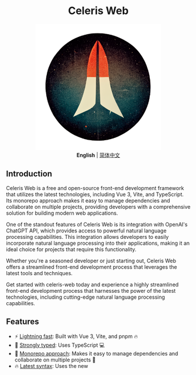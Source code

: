 <div align='center'>
<h1>Celeris Web</h1>
<img src='docs/README.assets/logo.webp' alt='celeris-web - free and open-source front-end development framework' width='344'/>
</div>

<div align='center'>
<b>English</b> | <a href="README.zh-CN.md">简体中文</a>
</div>

## Introduction

Celeris Web is a free and open-source front-end development framework that utilizes the latest technologies, including Vue 3, Vite, and TypeScript. Its monorepo approach makes it easy to manage dependencies and collaborate on multiple projects, providing developers with a comprehensive solution for building modern web applications.

One of the standout features of Celeris Web is its integration with OpenAI's ChatGPT API, which provides access to powerful natural language processing capabilities. This integration allows developers to easily incorporate natural language processing into their applications, making it an ideal choice for projects that require this functionality.

Whether you're a seasoned developer or just starting out, Celeris Web offers a streamlined front-end development process that leverages the latest tools and techniques.

Get started with celeris-web today and experience a highly streamlined front-end development process that harnesses the power of the latest technologies, including cutting-edge natural language processing capabilities.

## Features

- ⚡ [Lightning fast](https://github.com/kirklin/celeris-web#readme): Built with Vue 3, Vite, and pnpm 🔥
- 💪 [Strongly typed](https://www.typescriptlang.org/): Uses TypeScript 💻
- 📂 [Monorepo approach](https://en.wikipedia.org/wiki/Monorepo): Makes it easy to manage dependencies and collaborate on multiple projects 🤝
- 🔥 [Latest syntax](https://github.com/vuejs/rfcs/pull/227): Uses the new <script setup> syntax 🆕
- 📦 [Components auto importing](https://github.com/kirklin/celeris-web/blob/master/packages/node/vite/src/plugins/unpluginVueComponets.ts): Automatically imports components 🚚
- 📥 [APIs auto importing](https://github.com/kirklin/celeris-web/blob/master/packages/node/vite/src/plugins/unpluginAutoImport.ts): Uses unplugin-auto-import to directly import Composition API and others 📨
- 💡 [Official router](https://router.vuejs.org/): Uses Vue Router v4 🛣️
- 🎉 [Loading feedback](https://github.com/rstacruz/nprogress): Uses NProgress to provide page loading progress feedback 🔄
- 🍍 [State management](https://pinia.esm.dev/): Uses Pinia for state management 🗃️
- 📜 [Chinese font preset](https://github.com/kirklin/unocss-preset-chinese): Includes a preset for Chinese fonts 🇨🇳
- 🌍 [I18n ready](https://github.com/kirklin/celeris-web/tree/master/packages/web/locale): Ready for internationalization with locales 🌎
- ☁️ [Netlify ready](https://www.netlify.com/): Zero-config deployment on Netlify ☁️
- 🤖 Integration with [OpenAI's ChatGPT API](https://openai.com/): for natural language processing 🤖

### Coding Style

- [@kirklin/eslint-config](https://github.com/kirklin/eslint-config)

### Recommended IDE Setup

- 🌪️ [WebStorm](https://www.jetbrains.com/webstorm/)
- 💻 [VSCode](https://code.visualstudio.com/)
- 💡 [Volar](https://marketplace.visualstudio.com/items?itemName=johnsoncodehk.volar)

### [packages](packages) dependency relationship

```mermaid
 graph TD
   admin{admin}
   admin --> admin-api
   admin --> ai-core
   admin --> assets
   admin --> ca-components
   admin --> components
   admin --> constants
   admin --> directives
   admin --> hooks
   admin --> locale
   admin --> request
   admin --> styles
   admin --> types
   admin --> utils
   assets
   components
   components --> assets
   components --> ca-components
   components --> constants
   components --> styles
   components --> types
   components --> utils
   ca-components
   ca-components --> constants
   ca-components --> utils
   directives
   directives --> utils
   hooks
   hooks --> types
   locale
   locale --> constants
   locale --> types
   locale --> utils
   request
   request --> constants
   request --> locale
   request --> types
   request --> utils
   types
   types --> constants
   utils
   utils --> types
   admin-api
   admin-api --> constants
   admin-api --> types
   ai-core
   ai-core --> constants
   ai-core --> types

```

To update the diagram above edit the README file and open a new PR with the changes.

## Bilingual Comments in Code

In the design of Celeris Web, we emphasize the readability and learnability of the code. To achieve this, each function is equipped with bilingual comments in both Chinese and English, ensuring that developers, regardless of their native language, can easily understand and learn from the code.

**Why Choose Bilingual Comments?**

1. **Global Collaboration:** In multicultural teams, bilingual comments foster better communication and collaboration, ensuring that team members can accurately comprehend the functionality and implementation of the code.

2. **Convenient Learning:** For beginners, bilingual comments provide a more user-friendly learning environment, aiding them in quickly grasping the logic and structure of the code.

3. **Developer-Friendly:** We are committed to creating a developer-friendly environment, and bilingual comments are a crucial measure we've taken to achieve this goal.

**Example:**

```typescript
/**
 * 打开一个新的浏览器窗口
 * Open a new browser window
 *
 * @param {string} url - 要在新窗口中打开的 URL
 * The URL to open in the new window
 *
 * @param {object} options - 打开窗口的选项
 * Options for opening the window
 * @param {string} options.target - 新窗口的名称或特殊选项，默认为 "_blank"
 * @param {string} options.features - 新窗口的特性（大小，位置等），默认为 "noopener=yes,noreferrer=yes"
 */
export function openWindow(url: string, { target = "_blank", features = "noopener=yes,noreferrer=yes" }: {
  target?: "_blank" | "_self" | "_parent" | "_top"; // 新窗口的名称或特殊选项，默认为 "_blank"
  features?: string; // 新窗口的特性（大小，位置等），默认为 "noopener=yes,noreferrer=yes"
} = {}) {
  window.open(url, target, features);
}
```

Through these bilingual comments, we aim to provide developers with a more enjoyable and efficient coding experience, making Celeris Web a frontend template that is truly easy to pick up and dive into.

## Benefits of Monorepo Design

**1. Easier Dependency Management:** Monorepo centralizes the management of dependencies for all projects, avoiding version conflicts between different projects and making overall dependency management clearer and simpler.

**2. Code Sharing and Reusability:** Different projects can easily share and reuse code, reducing the workload of redundant development. This is highly beneficial for maintaining code consistency and improving development efficiency.

**3. Unified Build and Deployment:** Monorepo simplifies the entire development process through a unified build and deployment workflow, reducing the complexity of configuration and management and enhancing collaboration efficiency within the development team.

**4. Unified Version Control:** With all projects in the same version control repository, version management becomes more consistent and controllable. This helps the team better track and handle version-related issues. The Monorepo design positions Celeris Web not only as an admin system template but also as a frontend web template for rapidly developing C-end products. With Celeris Web, the journey of frontend development becomes even more relaxed and enjoyable! 🚀

## Design Philosophy: Breaking the Limits of Admin Management, Focusing on C-End User Experience

In the market, most frontend templates primarily cater to the needs of B-end users, providing powerful features and flexible interfaces for enterprise management systems (Admin). However, few templates consider the characteristics of C-end products in their design, and this is where Celeris Web innovates.

**Breaking the Limits of Admin Management:**

Traditional Admin management systems prioritize data display and business management, while C-end products emphasize user experience and visual appeal. Recognizing C-end users' demands for aesthetically pleasing interfaces and smooth interactions, Celeris Web not only offers robust backend management features but also focuses on elevating the frontend interface to a higher level of user satisfaction.

**Focusing on C-End User Experience:**

Celeris Web is not just a template for admin systems; it's a frontend web template that prioritizes the user experience for C-end products. We aim to break free from the constraints of traditional Admin systems by introducing innovative design principles, ensuring that C-end products presented on the frontend deliver an outstanding user experience.

**Highlighted Features:**

- **Stylish and Aesthetic UI Design:** We prioritize visual aesthetics, utilizing modern design languages to make Celeris Web's UI not just a compilation of features but a visual feast that captivates C-end users.
- **User-Friendly Interaction Experience:** Considering the habits and needs of C-end users, Celeris Web emphasizes interactive design. Through smooth animation effects and intuitive operations, users can experience unprecedented pleasure and convenience.
- **Customizable Themes for Personalization:** Recognizing the diversity of C-end products, we provide a rich set of theme customization options, allowing each C-end project to have a unique appearance that perfectly aligns with personalized requirements.

With this unique design philosophy, Celeris Web strives to explore new possibilities in frontend development, injecting more vitality and creativity into C-end products. We believe that such innovation will garner widespread user recognition and contribute to higher product value. In the world of Celeris Web, frontend development transcends the confines of Admin systems, incorporating more exciting elements related to user experience.

## Future Development Roadmap: Targeting AIGC, Leading the Transformation of Internet Products

With the rise of Artificial Intelligence and Graph Computing (AIGC) technologies, we have decided to shift the focus of Celeris Web's development towards driving the research and implementation of AIGC-related products. This strategic decision aims to align with the wave of transformation in internet products, paving the way for new possibilities in future technological innovation.

**AIGC Technology Leading the Transformation:**

The emergence of AIGC signifies a technological revolution in the internet industry, bringing about more intelligent and interactive experiences for products. Celeris Web will actively respond to this transformation, committed to providing developers with superior tools to facilitate the creation of forward-looking AIGC applications.

**Development Focus on Templates:**

In the later stages of development, Celeris Web will pay increased attention to the research and development needs of AIGC-related products. We will introduce more functional modules tailored for artificial intelligence, enabling developers to build exceptional AIGC applications more conveniently and efficiently.

**Emphasis on Product Implementation:**

In addition to technical research and development, we will strengthen support for the implementation of AIGC products. By providing comprehensive documentation, examples, and customized services, Celeris Web aims to assist developers in seamlessly integrating AIGC technology into their actual projects, achieving an organic fusion of technological innovation and business application.

**Open Collaborative Ecosystem:**

To promote the wider application of AIGC technology, Celeris Web will actively build an open collaborative ecosystem. Collaborating closely with outstanding AIGC technology providers and developer communities, we aim to collectively drive the development of AIGC technology, contributing to the flourishing ecosystem of internet products.

The future development of Celeris Web will revolve around AIGC, and we look forward to exploring, innovating, and leading the future of internet products together with developers. Through continuous efforts and innovation, Celeris Web will become a leader in the AIGC field, empowering developers to create more intelligent and engaging internet products.

## Try it now!

### GitHub Template

[Create a repo from this template on GitHub](https://github.com/kirklin/celeris-web/generate).

### Clone to local

```bash
npx degit kirklin/celeris-web my-vite-app
cd my-vite-app
pnpm i
```

## Usage

### Development

Just run and visit http://localhost:8888

```bash
pnpm run dev
```

### Build

To build the App, run

```bash
pnpm run build
```

And you will see the generated file in `dist` that ready to be served.

### Deploy on Netlify

Go to [Netlify](https://app.netlify.com/start) and select your clone, `OK` along the way, and your App will be live in a minute.

### Docker Production Build

First, build the celeris-web image by opening the terminal in the project's root directory.

```bash
docker buildx build . -t celeris-web:latest
```

Run the image and specify port mapping with the `-p` flag.

```bash
docker run --rm -it -p 8080:80 celeris-web:latest
```

## Star History

<a href="https://star-history.com/#kirklin/celeris-web&Date">
 <picture>
   <source media="(prefers-color-scheme: dark)" srcset="https://api.star-history.com/svg?repos=kirklin/celeris-web&type=Date&theme=dark" />
   <source media="(prefers-color-scheme: light)" srcset="https://api.star-history.com/svg?repos=kirklin/celeris-web&type=Date" />
   <img alt="Star History Chart" src="https://api.star-history.com/svg?repos=kirklin/celeris-web&type=Date" />
 </picture>
</a>
